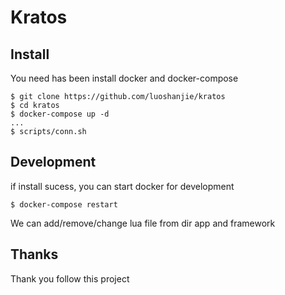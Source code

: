 # Kratos
## Install
You need has been install docker and docker-compose
```shell
$ git clone https://github.com/luoshanjie/kratos
$ cd kratos
$ docker-compose up -d
...
$ scripts/conn.sh
```

## Development
if install sucess, you can start docker for development
```shell
$ docker-compose restart
```
We can add/remove/change lua file from dir app and framework

## Thanks
Thank you follow this project
